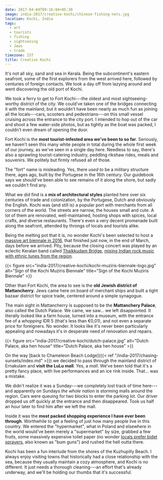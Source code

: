 ```yaml
---
date: 2017-04-04T09:16:04+05:30
image: india-2017/creative-kochi/chinese-fishing-nets.jpg
location: Kochi, India
tags:
  - art
  - tourists
  - fishing
  - sightseeing
  - Jews
  - trade
timezone: IST
title: Creative Kochi
---
```


It's not all sky, sand and sea in Kerala. Being the subcontinent's eastern seafront, some of the first explorers from the west arrived here, followed by centuries of foreign contacts. We took a day off from lazying around and went discovering the old port of Kochi.

<!--more-->

We took a ferry to get to Fort Kochi---the oldest and most sightseeing-worthy district of the city. We could've taken one of the bridges connecting it with the mainland, but it wouldn't have been nearly as much fun as joining all the locals---cars, scooters and pedestrians---on this small vessel cruising across the entrance to the city port. I intended to hop out of the car and shoot a few water-side photos, but as tightly as the boat was packed, I couldn't even dream of opening the door.

Fort Kochi is the __most tourist-infested area we've been to so far__. Seriously, we haven't seen this many white people in total during the whole first week of our journey, as we've seen in a single day here. Needless to say, there's also a sprawling tourist-catering industry, peddling rikshaw rides, meals and souvenirs. We politely but firmly refused all of those.

The "fort" name is misleading. Yes, there _used to_ be a military structure there, ages ago, built by the Portugese in the 16th century. Our guidebook says we should've been able to see remains of it along the shore, but sadly we couldn't find any.

What we did find is a __mix of architectural styles__ planted here over six centuries of trade and colonization, by the Portugese, Dutch and obviously the English. Kochi was (and still is) a popular port with merchants from all corners of the world. The streets are narrow, the houses small and cute. A lot of them are renovated, well-maintained, hosting shops with spices, local crafts, and diverse restaurants. There's even a very decent promenade built along the seafront, attended by throngs of locals and tourists alike.

Being the melting pot that it is, no wonder Kochi's been selected to host a [massive art biennale in 2016][kochi-muziris-biennale], that finished just now, in the end of March, days before we arrived. Pity, because the closing concert was played by an eclectic Keralan band called [Thaikkudam Bridge][thaikkudam-bridge], [mixing Indian rock music with ethnic tunes from the region][yt-thaikkudam-bridge-song].

{{< figure src="india-2017/creative-kochi/kochi-muziris-biennale-logo.jpg" alt="Sign of the Kochi Muziris Biennale" title="Sign of the Kochi Muziris Biennale" >}}

Other than Fort Kochi, the area to see is the __old Jewish district of Mattancherry__. Jews came here on board of merchant ships and built a tight bazaar district for spice trade, centered around a simple synagogue.

The main sight in Mattancherry is supposed to be the __Mattanchery Palace__, also called the Dutch Palace. We came, we saw... we left disappointed. It literally looked like a farm house, turned into a museum, with the entrance fee of a _whopping_ IDR 5 (that's less than €0,01), and not even a separate price for foreigners. No wonder. It looks like it's never been particularly appealing and nowadays it's in desperate need of renovation and repairs.

{{< figure src="india-2017/creative-kochi/dutch-palace.jpg" alt="Dutch Palace, aka hen house" title="Dutch Palace, aka hen house" >}}

On the way [back to Chameleon Beach Lodge]({{< ref "/india-2017/chasing-sunsets/index.md" >}}) we decided to pass through the mainland district of Ernakulam and __visit the LuLu mall__. Yes, a _mall_. We've been told that it's a pretty fancy place, with live performances and an ice rink inside. That... was a mistake.

We didn't realize it was a Sunday---we completely lost track of time here---and apparently on Sundays _the whole nation_ is storming malls around the region. Cars were queuing for two blocks to enter the parking lot. Our driver dropped us off quickly at the entrance and then disappeared. Took us half an hour later to find him after we left the mall.

Inside it was the __most packed shopping experience I have ever been through__. Worthwhile to get a feeling of just how many people live in this country. We entered the "hypermarket", what in Poland and elsewhere in the world would've been merely a "supermarket" by size, grabbed a few fruits, some massively expensive toilet paper (no wonder [locals prefer bidet sprayers][india-toilet-use], also known as "bum guns") and rushed the hell outta there.

Kochi has been a fun interlude from the shores of the Kuzhupilly Beach. I always enjoy visiting towns that historically had a close relationship with the sea, because they usually maintain a cozy atmosphere, and Kochi is no different. It just needs a thorough cleaning---an effort that's already underway, and we'll be holding our thumbs that it's successful.

[india-toilet-use]: https://www.quora.com/I-have-heard-that-most-Indians-dont-use-toilet-paper-after-they-poop-they-just-wash-it-directly-with-their-hands-Why-do-they-do-that
[kochi-muziris-biennale]: http://www.kochimuzirisbiennale.org/
[thaikkudam-bridge]: http://thaikkudambridge.com
[yt-thaikkudam-bridge-song]: https://www.youtube.com/watch?v=XSZHjIWX6qY
